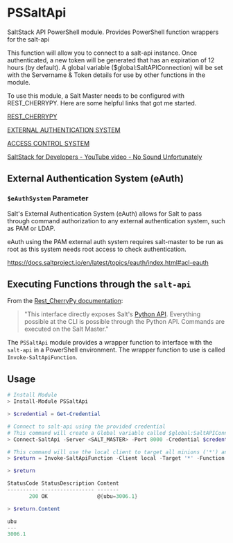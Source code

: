 # PSSaltApi
SaltStack API PowerShell module. Provides PowerShell function wrappers for the salt-api

This function will allow you to connect to a salt-api instance. Once authenticated, a new token will be generated that has an expiration of 12 hours (by default).
A global variable ($global:SaltAPIConnection) will be set with the Servername & Token details for use by other functions in the module.

To use this module, a Salt Master needs to be configured with REST_CHERRYPY. Here are some helpful links that got me started.

[REST_CHERRYPY](https://docs.saltproject.io/en/latest/ref/netapi/all/salt.netapi.rest_cherrypy.html)

[EXTERNAL AUTHENTICATION SYSTEM](https://docs.saltproject.io/en/latest/topics/eauth/index.html)

[ACCESS CONTROL SYSTEM](https://docs.saltproject.io/en/latest/topics/eauth/access_control.html#acl)

[SaltStack for Developers - YouTube video - No Sound Unfortunately](https://www.youtube.com/watch?v=pGW20NPAwuo&t=1491s)

## External Authentication System (eAuth)

### `$eAuthSystem` Parameter

Salt's External Authentication System (eAuth) allows for Salt to pass through command authorization to any external authentication system, such as PAM or LDAP.

eAuth using the PAM external auth system requires salt-master to be run as root as this system needs root access to check authentication.

https://docs.saltproject.io/en/latest/topics/eauth/index.html#acl-eauth

## Executing Functions through the `salt-api`

From the [Rest_CherryPy documentation](https://docs.saltproject.io/en/latest/ref/netapi/all/salt.netapi.rest_cherrypy.html): 

> "This interface directly exposes Salt's [Python API](https://docs.saltproject.io/en/latest/ref/clients/index.html#python-api). Everything possible at the CLI is possible through the Python API. Commands are executed on the Salt Master."

The `PSSaltApi` module provides a wrapper function to interface with the `salt-api` in a PowerShell environment. The wrapper function to use is called `Invoke-SaltApiFunction`.

## Usage

```powershell
# Install Module
> Install-Module PSSaltApi

> $credential = Get-Credential

# Connect to salt-api using the provided credential
# This command will create a Global variable called $global:SaltAPIConnection which will be used for the rest of the functions in this module
> Connect-SaltApi -Server <SALT_MASTER> -Port 8000 -Credential $credential

# This command will use the local client to target all minions ('*') and execute the test.version function
> $return = Invoke-SaltApiFunction -Client local -Target '*' -Function 'test.version'

> $return

StatusCode StatusDescription Content      
---------- ----------------- -------      
       200 OK                @{ubu=3006.1}

> $return.Content

ubu   
---   
3006.1

```